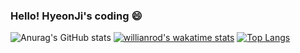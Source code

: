 ### Hello! HyeonJi's coding 😄

<!--
**hyeonji21/hyeonji21** is a ✨ _special_ ✨ repository because its `README.md` (this file) appears on your GitHub profile.

Here are some ideas to get you started:

- 🔭 I’m currently working on ...
- 🌱 I’m currently learning ...
- 👯 I’m looking to collaborate on ...
- 🤔 I’m looking for help with ...
- 💬 Ask me about ...
- 📫 How to reach me: ...
- 😄 Pronouns: ...
- ⚡ Fun fact: ...
-->
![Anurag's GitHub stats](https://github-readme-stats.vercel.app/api?username=hyeonji21&show_icons=true&theme=radical)
[![willianrod's wakatime stats](https://github-readme-stats.vercel.app/api/hyeonji21?username=hyeonji21)](https://github.com/anuraghazra/github-readme-stats)
[![Top Langs](https://github-readme-stats.vercel.app/api/top-langs/?username=hyeonji21&layout=compact)](https://github.com/anuraghazra/github-readme-stats)
